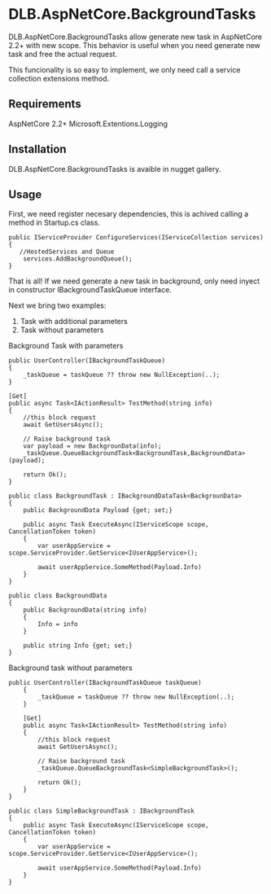 # DLB.AspNetCore.BackgroundTasks

DLB.AspNetCore.BackgroundTasks allow generate new task in AspNetCore 2.2+ with new scope. This behavior is useful when you need generate new task and free the actual request.
 
This funcionality is so easy to implement, we only need call a service collection extensions method.

## Requirements

AspNetCore 2.2+
Microsoft.Extentions.Logging

## Installation

DLB.AspNetCore.BackgroundTasks is avaible in nugget gallery.

## Usage

First, we need register necesary dependencies, this is achived calling a method in Startup.cs class.

    public IServiceProvider ConfigureServices(IServiceCollection services)
    {
	   //HostedServices and Queue
        services.AddBackgroundQueue();
    }

That is all! If we need generate a new task in background, only need inyect in constructor IBackgroundTaskQueue interface.

Next we bring two examples:

1) Task with additional parameters
2) Task without parameters
	   
Background Task with parameters

    public UserController(IBackgroundTaskQueue)
    {
	    _taskQueue = taskQueue ?? throw new NullException(..);
    }
    
    [Get]
	public async Task<IActionResult> TestMethod(string info)
	{
		//this block request
		await GetUsersAsync();
		
		// Raise background task
		var payload = new BackgrounData(info);
		_taskQueue.QueueBackgroundTask<BackgroundTask,BackgroundData>(payload);
		
		return Ok();
	}
	
	public class BackgroundTask : IBackgroundDataTask<BackgrounData>
	{
	    public BackgroundData Payload {get; set;}

	    public async Task ExecuteAsync(IServiceScope scope, CancellationToken token)
	    {
	        var userAppService = scope.ServiceProvider.GetService<IUserAppService>();

	        await userAppService.SomeMethod(Payload.Info)
	    }
	}

	public class BackgroundData
	{
	    public BackgroundData(string info)
	    {
		    Info = info
	    }
	    
	    public string Info {get; set;}
	}

Background task without parameters

    public UserController(IBackgroundTaskQueue taskQueue)
	    {
		    _taskQueue = taskQueue ?? throw new NullException(..);
	    }
	    
	    [Get]
	    public async Task<IActionResult> TestMethod(string info)
	    {
		    //this block request
		    await GetUsersAsync();
		    
		    // Raise background task
		    _taskQueue.QueueBackgroundTask<SimpleBackgroundTask>();
		    
		    return Ok();
	    }
    }

	public class SimpleBackgroundTask : IBackgroundTask
	{
		public async Task ExecuteAsync(IServiceScope scope, CancellationToken token)
        {
            var userAppService = scope.ServiceProvider.GetService<IUserAppService>();

            await userAppService.SomeMethod(Payload.Info)
        }
	}
